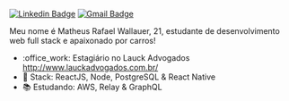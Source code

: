 [![Linkedin Badge](https://img.shields.io/badge/-LinkedIn-blue?style=for-the-badge&logo=Linkedin&logoColor=white&link=https://www.linkedin.com/in/lucas-bittencourt/)](https://www.linkedin.com/in/lucas-bittencourt/)
[![Gmail Badge](https://img.shields.io/badge/-Gmail-c14438?style=for-the-badge&logo=Gmail&logoColor=white&link=mailto:lucasgdbittencourt@gmail.com)](mailto:lucasgdbittencourt@gmail.com)

Meu nome é Matheus Rafael Wallauer, 21, estudante de desenvolvimento web full stack e apaixonado por carros!

- :office_work: Estagiário no Lauck Advogados http://www.lauckadvogados.com.br/
- :blue_heart: Stack: ReactJS, Node, PostgreSQL & React Native
- :books: Estudando: AWS, Relay & GraphQL 
